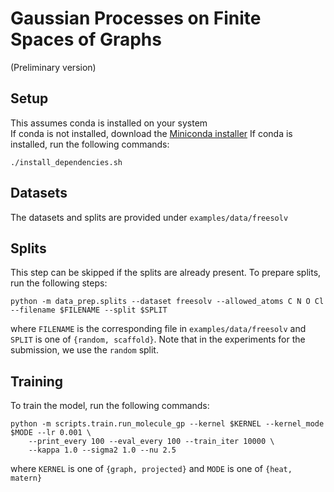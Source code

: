 # Gaussian Processes on Finite Spaces of Graphs

(Preliminary version)

## Setup

This assumes conda is installed on your system \
If conda is not installed, download the [Miniconda installer](https://docs.conda.io/en/latest/miniconda.html#)
If conda is installed, run the following commands:

```
./install_dependencies.sh
```

## Datasets
The datasets and splits are provided under `examples/data/freesolv`

## Splits
This step can be skipped if the splits are already present. To prepare splits, run the following steps:

```
python -m data_prep.splits --dataset freesolv --allowed_atoms C N O Cl --filename $FILENAME --split $SPLIT 
```
where `FILENAME` is the corresponding file in `examples/data/freesolv` and `SPLIT` is one of `{random, scaffold}`.
Note that in the experiments for the submission, we use the `random` split.

## Training

To train the model, run the following commands:
```
python -m scripts.train.run_molecule_gp --kernel $KERNEL --kernel_mode $MODE --lr 0.001 \
    --print_every 100 --eval_every 100 --train_iter 10000 \
    --kappa 1.0 --sigma2 1.0 --nu 2.5
```
where `KERNEL` is one of `{graph, projected}` and `MODE` is one of `{heat, matern}`
